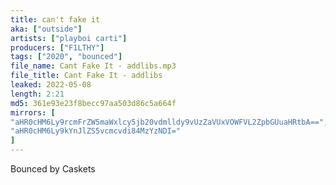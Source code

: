 ```yaml
---
title: can't fake it
aka: ["outside"]
artists: ["playboi carti"]
producers: ["F1LTHY"]
tags: ["2020", "bounced"]
file_name: Cant Fake It - addlibs.mp3
file_title: Cant Fake It - addlibs
leaked: 2022-05-08
length: 2:21
md5: 361e93e23f8becc97aa503d86c5a664f
mirrors: [
"aHR0cHM6Ly9rcmFrZW5maWxlcy5jb20vdmlldy9vUzZaVUxVOWFVL2ZpbGUuaHRtbA==",
"aHR0cHM6Ly9kYnJlZS5vcmcvdi84MzYzNDI="
]
---
```

Bounced by Caskets
